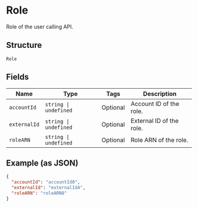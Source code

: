 
# Role

Role of the user calling API.

## Structure

`Role`

## Fields

| Name | Type | Tags | Description |
|  --- | --- | --- | --- |
| `accountId` | `string \| undefined` | Optional | Account ID of the role. |
| `externalId` | `string \| undefined` | Optional | External ID of the role. |
| `roleARN` | `string \| undefined` | Optional | Role ARN of the role. |

## Example (as JSON)

```json
{
  "accountId": "accountId0",
  "externalId": "externalId4",
  "roleARN": "roleARN8"
}
```

